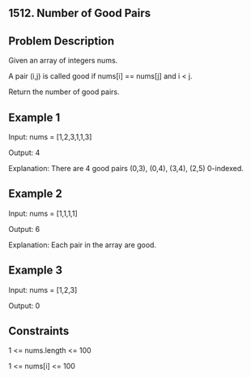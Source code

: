 ## 1512. Number of Good Pairs
## Problem Description

Given an array of integers nums.

A pair (i,j) is called good if nums[i] == nums[j] and i < j.

Return the number of good pairs.

## Example 1

Input: nums = [1,2,3,1,1,3]

Output: 4

Explanation: There are 4 good pairs (0,3), (0,4), (3,4), (2,5) 0-indexed.

## Example 2

Input: nums = [1,1,1,1]

Output: 6

Explanation: Each pair in the array are good.

## Example 3

Input: nums = [1,2,3]

Output: 0

## Constraints

1 <= nums.length <= 100

1 <= nums[i] <= 100
